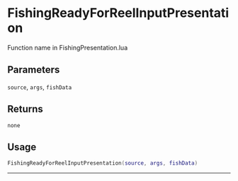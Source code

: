 # FishingReadyForReelInputPresentation
Function name in FishingPresentation.lua
## Parameters
`source`, `args`, `fishData`
## Returns
`none`
## Usage
```lua
FishingReadyForReelInputPresentation(source, args, fishData)
```
---
